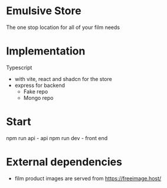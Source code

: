 # Emulsive Store
The one stop location for all of your film needs

# Implementation
Typescript 
- with vite, react and shadcn for the store
- express for backend
    - Fake repo
    - Mongo repo

# Start
npm run api - api
npm run dev - front end

# External dependencies
- film product images are served from https://freeimage.host/